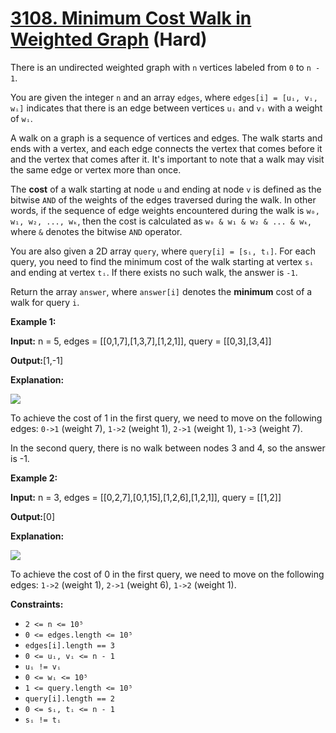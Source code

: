 # [3108. Minimum Cost Walk in Weighted Graph][link] (Hard)

[link]: https://leetcode.com/problems/minimum-cost-walk-in-weighted-graph/

There is an undirected weighted graph with `n` vertices labeled from `0` to `n - 1`.

You are given the integer `n` and an array `edges`, where `edges[i] = [uᵢ, vᵢ, wᵢ]` indicates that
there is an edge between vertices `uᵢ` and `vᵢ` with a weight of `wᵢ`.

A walk on a graph is a sequence of vertices and edges. The walk starts and ends with a vertex, and
each edge connects the vertex that comes before it and the vertex that comes after it. It's
important to note that a walk may visit the same edge or vertex more than once.

The **cost** of a walk starting at node `u` and ending at node `v` is defined as the bitwise `AND`
of the weights of the edges traversed during the walk. In other words, if the sequence of edge
weights encountered during the walk is `w₀, w₁, w₂, ..., wₖ`, then the cost is calculated as `w₀ &
w₁ & w₂ & ... & wₖ`, where `&` denotes the bitwise `AND` operator.

You are also given a 2D array `query`, where `query[i] = [sᵢ, tᵢ]`. For each query, you need to find
the minimum cost of the walk starting at vertex `sᵢ` and ending at vertex `tᵢ`. If there exists no
such walk, the answer is `-1`.

Return the array  `answer`, where  `answer[i]` denotes the **minimum** cost of a walk for query
`i`.

**Example 1:**

**Input:** n = 5, edges = \[\[0,1,7\],\[1,3,7\],\[1,2,1\]\], query = \[\[0,3\],\[3,4\]\]

**Output:**\[1,-1\]

**Explanation:**

![](https://assets.leetcode.com/uploads/2024/01/31/q4_example1-1.png)

To achieve the cost of 1 in the first query, we need to move on the following edges: `0->1` (weight
7), `1->2` (weight 1), `2->1` (weight 1), `1->3` (weight 7).

In the second query, there is no walk between nodes 3 and 4, so the answer is -1.

**Example 2:**

**Input:** n = 3, edges = \[\[0,2,7\],\[0,1,15\],\[1,2,6\],\[1,2,1\]\], query = \[\[1,2\]\]

**Output:**\[0\]

**Explanation:**

![](https://assets.leetcode.com/uploads/2024/01/31/q4_example2e.png)

To achieve the cost of 0 in the first query, we need to move on the following edges: `1->2` (weight
1), `2->1` (weight 6), `1->2` (weight 1).

**Constraints:**

- `2 <= n <= 10⁵`
- `0 <= edges.length <= 10⁵`
- `edges[i].length == 3`
- `0 <= uᵢ, vᵢ <= n - 1`
- `uᵢ != vᵢ`
- `0 <= wᵢ <= 10⁵`
- `1 <= query.length <= 10⁵`
- `query[i].length == 2`
- `0 <= sᵢ, tᵢ <= n - 1`
- `sᵢ != tᵢ`
